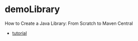 # demoLibrary
How to Create a Java Library: From Scratch to Maven Central

* [tutorial](https://dzone.com/articles/how-to-create-a-java-library-from-scratch-to-maven)